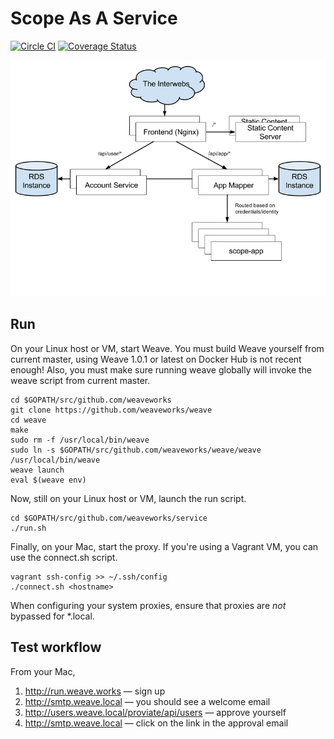 # Scope As A Service

[![Circle CI](https://circleci.com/gh/weaveworks/service/tree/master.svg?style=shield)](https://circleci.com/gh/weaveworks/service/tree/master) [![Coverage Status](https://coveralls.io/repos/weaveworks/service/badge.svg?branch=coverage&service=github&t=6Kr25T)](https://coveralls.io/github/weaveworks/service?branch=coverage)

![Architecture](docs/architecture.png)

## Run

On your Linux host or VM, start Weave. You must build Weave yourself from
current master, using Weave 1.0.1 or latest on Docker Hub is not recent enough!
Also, you must make sure running weave globally will invoke the weave script
from current master.

```
cd $GOPATH/src/github.com/weaveworks
git clone https://github.com/weaveworks/weave
cd weave
make
sudo rm -f /usr/local/bin/weave
sudo ln -s $GOPATH/src/github.com/weaveworks/weave/weave /usr/local/bin/weave
weave launch
eval $(weave env)
```

Now, still on your Linux host or VM, launch the run script.

```
cd $GOPATH/src/github.com/weaveworks/service
./run.sh
```

Finally, on your Mac, start the proxy. If you're using a Vagrant VM, you can
use the connect.sh script.

```
vagrant ssh-config >> ~/.ssh/config
./connect.sh <hostname>
```

When configuring your system proxies, ensure that proxies are *not*
bypassed for *.local.

## Test workflow

From your Mac,

1. http://run.weave.works — sign up
1. http://smtp.weave.local — you should see a welcome email
1. http://users.weave.local/proviate/api/users — approve yourself
1. http://smtp.weave.local — click on the link in the approval email

